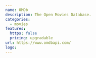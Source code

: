 ```yaml
---
name: OMDb
description: The Open Movies Database.
categories:
  - movies
features:
  https: false
  pricing: upgradable
url: https://www.omdbapi.com/
logo:
---
```

